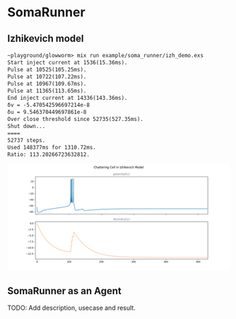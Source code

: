# SomaRunner

## Izhikevich model

```
~playground/glowworm> mix run example/soma_runner/izh_demo.exs
Start inject current at 1536(15.36ms).
Pulse at 10525(105.25ms).
Pulse at 10722(107.22ms).
Pulse at 10967(109.67ms).
Pulse at 11365(113.65ms).
End inject current at 14336(143.36ms).
δv = -5.470542596697214e-8
δu = 9.546370449697861e-8
Over close threshold since 52735(527.35ms).
Shut down...
====
52737 steps.
Used 148377ms for 1310.72ms.
Ratio: 113.20266723632812.
```

![pic](/example/soma_runner/Izhikevich_chattering.png)

## SomaRunner as an Agent

TODO: Add description, usecase and result.
